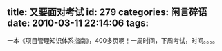 title: 又要面对考试
id: 279
categories: 闲言碎语
date: 2010-03-11 22:14:06
tags:
---

一本《项目管理知识体系指南》，400多页啊！一周时间，下周考试，时间。。。。
